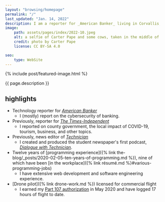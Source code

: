 ```yaml
---
layout: "browsing/homepage"
permalink: "/"
last_updated: "Jan. 14, 2022"
description: I am a reporter for _American Banker_ living in Corvallis, Oregon. Previously, I reported for _The Times-Independent_ in Moab, Utah. I studied mathematics at North Carolina State University and grew up in Durham, North Carolina.
image:
    path: assets/pages/index/2022-10.jpeg
    alt: a selfie of Carter Pape and some cows, taken in the middle of a bike ride
    credit: photo by Carter Pape
    license: CC BY-SA 4.0

seo:
    type: WebSite
---
```


{% include post/featured-image.html %}

{{ page.description }}

## highlights

* Technology reporter for _[American Banker]_
    * I (mostly) report on the cybersecurity of banking.
* Previously, reporter for _[The Times-Independent]_
    * I reported on county government, the local impact of COVID-19, tourism, business, and other topics.
* Previously, news editor of _[Technician]_
    * I created and produced the student newspaper's first podcast, _[Dialogue with Technician]_.
* Twelve years of [programming experience]({% link the-blog/_posts/2020-02-05-ten-years-of-programming.md %}), nine of which have been [in the workplace]({% link résumé.md %}#various-programming-jobs)
    * I have extensive web development and software engineering experience.
* [Drone pilot]({% link drone-work.md %}) licensed for commercial flight
    * I earned my [Part 107 authorization](https://www.faa.gov/uas/commercial_operators/) in May 2020 and have logged 17 hours of flight to date.

[American Banker]: https://www.americanbanker.com
[Dialogue with Technician]: https://overcast.fm/itunes1275744725/dialogue-with-technician
[Praeci]: https://praeci.com
[Technician]: https://technicianonline.com
[The Journal]: https://the-journal.com
[The Times-Independent]: https://www.moabtimes.com
